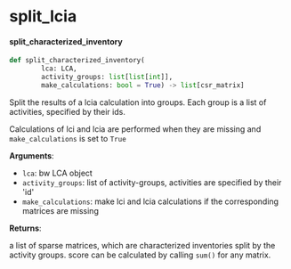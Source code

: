 <a id="split_lcia"></a>

# split\_lcia

<a id="split_lcia.split_characterized_inventory"></a>

#### split\_characterized\_inventory

```python
def split_characterized_inventory(
        lca: LCA,
        activity_groups: list[list[int]],
        make_calculations: bool = True) -> list[csr_matrix]
```

Split the results of a lcia calculation into groups. Each group is a list of activities, specified by their ids.

Calculations of lci and lcia are performed when they are missing and `make_calculations` is set to `True`

**Arguments**:

- `lca`: bw LCA object
- `activity_groups`: list of activity-groups, activities are specified by their 'id'
- `make_calculations`: make lci and lcia calculations if the corresponding matrices are missing

**Returns**:

a list of sparse matrices, which are characterized inventories split by the activity groups.
score can be calculated by calling `sum()` for any matrix.

